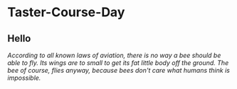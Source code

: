 # Taster-Course-Day
## Hello
*According to all known laws of aviation, there is no way a bee should be able to fly. Its wings are to small to get its fat little body off the ground. The bee of course, flies anyway, because bees don't care what humans think is impossible.*
